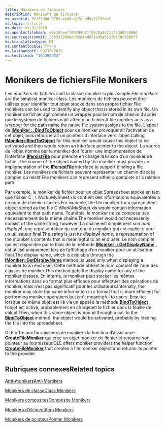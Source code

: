 ```yaml
---
title: Monikers de fichiers
description: Monikers de fichiers
ms.assetid: 923f798d-d789-4e6d-b27e-dd5a72f92abf
ms.topic: article
ms.date: 05/31/2018
ms.openlocfilehash: e5c18beeff04804b11f04c0a2c211f2dd09dd60d
ms.sourcegitcommit: 2d531328b6ed82d4ad971a45a5131b430c5866f7
ms.translationtype: MT
ms.contentlocale: fr-FR
ms.lasthandoff: 09/16/2019
ms.locfileid: "104309634"
---
```

# <a name="file-monikers"></a><span data-ttu-id="d53f9-103">Monikers de fichiers</span><span class="sxs-lookup"><span data-stu-id="d53f9-103">File Monikers</span></span>

<span data-ttu-id="d53f9-104">Les *monikers de fichiers* sont la classe moniker la plus simple.</span><span class="sxs-lookup"><span data-stu-id="d53f9-104">*File monikers* are the simplest moniker class.</span></span> <span data-ttu-id="d53f9-105">Les monikers de fichiers peuvent être utilisés pour identifier tout objet stocké dans son propre fichier.</span><span class="sxs-lookup"><span data-stu-id="d53f9-105">File monikers can be used to identify any object that is stored in its own file.</span></span> <span data-ttu-id="d53f9-106">Un moniker de fichier agit comme un wrapper pour le nom de chemin d’accès que le système de fichiers natif affecte au fichier.</span><span class="sxs-lookup"><span data-stu-id="d53f9-106">A file moniker acts as a wrapper for the path name the native file system assigns to the file.</span></span> <span data-ttu-id="d53f9-107">L’appel de [**IMoniker :: BindToObject**](/windows/desktop/api/ObjIdl/nf-objidl-imoniker-bindtoobject) pour ce moniker provoquerait l’activation de cet objet, puis retournerait un pointeur d’interface vers l’objet.</span><span class="sxs-lookup"><span data-stu-id="d53f9-107">Calling [**IMoniker::BindToObject**](/windows/desktop/api/ObjIdl/nf-objidl-imoniker-bindtoobject) for this moniker would cause this object to be activated and then would return an interface pointer to the object.</span></span> <span data-ttu-id="d53f9-108">La source de l’objet nommé par le moniker doit fournir une implémentation de l’interface [**IPersistFile**](/windows/desktop/api/ObjIdl/nn-objidl-ipersistfile) pour prendre en charge la liaison d’un moniker de fichier.</span><span class="sxs-lookup"><span data-stu-id="d53f9-108">The source of the object named by the moniker must provide an implementation of the [**IPersistFile**](/windows/desktop/api/ObjIdl/nn-objidl-ipersistfile) interface to support binding a file moniker.</span></span> <span data-ttu-id="d53f9-109">Les monikers de fichiers peuvent représenter un chemin d’accès complet ou relatif.</span><span class="sxs-lookup"><span data-stu-id="d53f9-109">File monikers can represent either a complete or a relative path.</span></span>

<span data-ttu-id="d53f9-110">Par exemple, le moniker de fichier pour un objet Spreadsheet stocké en tant que fichier C : \\ Work \\MySheet.xls contient des informations équivalentes à ce nom de chemin d’accès.</span><span class="sxs-lookup"><span data-stu-id="d53f9-110">For example, the file moniker for a spreadsheet object stored as the file C:\\Work\\MySheet.xls would contain information equivalent to that path name.</span></span> <span data-ttu-id="d53f9-111">Toutefois, le moniker ne se compose pas nécessairement de la même chaîne.</span><span class="sxs-lookup"><span data-stu-id="d53f9-111">The moniker would not necessarily consist of the same string, however.</span></span> <span data-ttu-id="d53f9-112">La chaîne est simplement son *nom displayÂ*, une représentation du contenu du moniker qui est explicite pour un utilisateur final.</span><span class="sxs-lookup"><span data-stu-id="d53f9-112">The string is just its *displayÂ name*, a representation of the moniker's contents that is meaningful to an end user.</span></span> <span data-ttu-id="d53f9-113">Le nom complet, qui est disponible par le biais de la méthode [**IMoniker :: GetDisplayName**](/windows/desktop/api/ObjIdl/nf-objidl-imoniker-getdisplayname) , est utilisé uniquement lors de l’affichage d’un moniker pour un utilisateur final.</span><span class="sxs-lookup"><span data-stu-id="d53f9-113">The display name, which is available through the [**IMoniker::GetDisplayName**](/windows/desktop/api/ObjIdl/nf-objidl-imoniker-getdisplayname) method, is used only when displaying a moniker to an end user.</span></span> <span data-ttu-id="d53f9-114">Cette méthode obtient le nom complet de l’une des classes de moniker.</span><span class="sxs-lookup"><span data-stu-id="d53f9-114">This method gets the display name for any of the moniker classes.</span></span> <span data-ttu-id="d53f9-115">En interne, le moniker peut stocker les mêmes informations dans un format plus efficace pour effectuer des opérations de moniker, mais n’est pas significatif pour les utilisateurs.</span><span class="sxs-lookup"><span data-stu-id="d53f9-115">Internally, the moniker may store the same information in a format that is more efficient for performing moniker operations but isn't meaningful to users.</span></span> <span data-ttu-id="d53f9-116">Ensuite, lorsque ce même objet est lié via un appel à la méthode [**BindToObject**](/windows/desktop/api/ObjIdl/nf-objidl-imoniker-bindtoobject) , l’objet est activé, probablement en chargeant le fichier dans la feuille de calcul.</span><span class="sxs-lookup"><span data-stu-id="d53f9-116">Then, when this same object is bound through a call to the [**BindToObject**](/windows/desktop/api/ObjIdl/nf-objidl-imoniker-bindtoobject) method, the object would be activated, probably by loading the file into the spreadsheet.</span></span>

<span data-ttu-id="d53f9-117">OLE offre aux fournisseurs de monikers la fonction d’assistance [**CreateFileMoniker**](/windows/desktop/api/Objbase/nf-objbase-createfilemoniker) qui crée un objet moniker de fichier et retourne son pointeur au fournisseur.</span><span class="sxs-lookup"><span data-stu-id="d53f9-117">OLE offers moniker providers the helper function [**CreateFileMoniker**](/windows/desktop/api/Objbase/nf-objbase-createfilemoniker) that creates a file moniker object and returns its pointer to the provider.</span></span>

## <a name="related-topics"></a><span data-ttu-id="d53f9-118">Rubriques connexes</span><span class="sxs-lookup"><span data-stu-id="d53f9-118">Related topics</span></span>

<dl> <dt>

[<span data-ttu-id="d53f9-119">Anti-monikers</span><span class="sxs-lookup"><span data-stu-id="d53f9-119">Anti-Monikers</span></span>](anti-monikers.md)
</dt> <dt>

[<span data-ttu-id="d53f9-120">Monikers de classe</span><span class="sxs-lookup"><span data-stu-id="d53f9-120">Class Monikers</span></span>](class-monikers.md)
</dt> <dt>

[<span data-ttu-id="d53f9-121">Monikers composites</span><span class="sxs-lookup"><span data-stu-id="d53f9-121">Composite Monikers</span></span>](composite-monikers.md)
</dt> <dt>

[<span data-ttu-id="d53f9-122">Monikers d’élément</span><span class="sxs-lookup"><span data-stu-id="d53f9-122">Item Monikers</span></span>](item-monikers.md)
</dt> <dt>

[<span data-ttu-id="d53f9-123">Monikers de pointeur</span><span class="sxs-lookup"><span data-stu-id="d53f9-123">Pointer Monikers</span></span>](pointer-monikers.md)
</dt> </dl>

 

 




